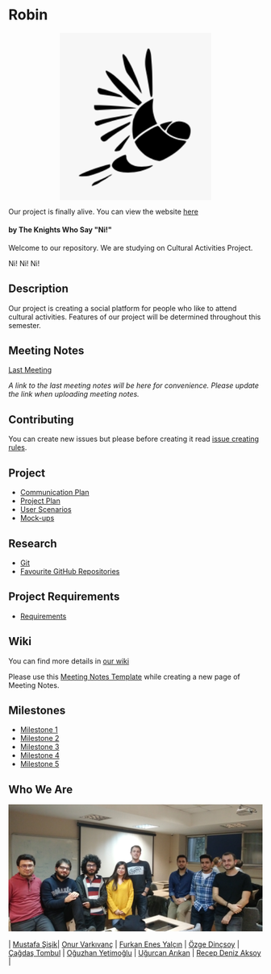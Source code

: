 # Robin 
<p align="center">
  <img src="https://github.com/bounswe/bounswe2018group3/blob/master/rsrc/Screen%20Shot%202018-10-30%20at%2012.08.59.png" alt="robin" width="300" style="margin:0 auto; display: block;"/>
</p>

Our project is finally alive. You can view the website [here](http://139.59.128.92:5000/)

#### by The Knights Who Say "Ni!"

Welcome to our repository. We are studying on Cultural Activities Project.

Ni! Ni! Ni!

## Description
Our project is creating a social platform for people who like to attend cultural activities. Features of our project will be determined throughout this semester.


## Meeting Notes
[Last Meeting](https://github.com/bounswe/bounswe2018group3/wiki/Meeting-%2314-31.12.2018)

_A link to the last meeting notes will be here for convenience._
_Please update the link when uploading meeting notes._

## Contributing
You can create new issues but please before creating it read [issue creating rules](https://github.com/bounswe/bounswe2018group3/wiki/Creating-Issues).

## Project
* [Communication Plan](https://github.com/bounswe/bounswe2018group3/wiki/Communication-Plan)
* [Project Plan](https://github.com/bounswe/bounswe2018group3/wiki/Project-Plan)
* [User Scenarios](https://github.com/bounswe/bounswe2018group3/wiki/User-Scenarios)
* [Mock-ups](https://github.com/bounswe/bounswe2018group3/wiki/Mock-ups)

## Research
* [Git](https://github.com/bounswe/bounswe2018group3/wiki/Git)
* [Favourite GitHub Repositories](https://github.com/bounswe/bounswe2018group3/wiki/Favourite-GitHub-Repositories)

## Project Requirements
* [Requirements](https://github.com/bounswe/bounswe2018group3/wiki/Project-Requirements)

## Wiki
You can find more details in [our wiki](https://github.com/bounswe/bounswe2018group3/wiki)

Please use this [Meeting Notes Template](https://github.com/bounswe/bounswe2018group3/wiki/Meeting-Notes-Template) while creating a new page of Meeting Notes.


## Milestones
* [Milestone 1](https://github.com/bounswe/bounswe2018group3/wiki/Milestone-1)
* [Milestone 2](https://github.com/bounswe/bounswe2018group3/wiki/Milestone-2)
* [Milestone 3](https://github.com/bounswe/bounswe2018group3/wiki/Milestone-3)
* [Milestone 4](https://github.com/bounswe/bounswe2018group3/wiki/Milestone-4)
* [Milestone 5](https://github.com/bounswe/bounswe2018group3/wiki/Milestone-5)

## Who We Are
![WeirdGroupPhoto](https://github.com/bounswe/bounswe2018group3/blob/android2/rsrc/whoweare.jpg)

| [Mustafa Şişik](https://github.com/bounswe/bounswe2018group3/wiki/Mustafa-%C5%9Ei%C5%9Fik)| [Onur Varkıvanç](https://github.com/bounswe/bounswe2018group3/wiki/Onur-Varkıvanç) | [Furkan Enes Yalçın](https://github.com/bounswe/bounswe2018group3/wiki/Furkan-Enes-Yalçın) | [Özge Dinçsoy](https://github.com/bounswe/bounswe2018group3/wiki/Özge-Dinçsoy) | [Çağdaş Tombul](https://github.com/bounswe/bounswe2018group3/wiki/%C3%87a%C4%9Fda%C5%9F-Tombul) | [Oğuzhan Yetimoğlu](https://github.com/bounswe/bounswe2018group3/wiki/Oğuzhan-Yetimoğlu) | [Uğurcan Arıkan](https://github.com/bounswe/bounswe2018group3/wiki/U%C4%9Furcan-Ar%C4%B1kan) | [Recep Deniz Aksoy](https://github.com/bounswe/bounswe2018group3/wiki/Recep-Deniz-Aksoy) | 
